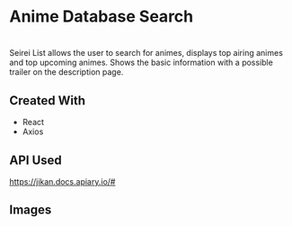## <h1> Anime Database Search <h1>
Seirei List allows the user to search for animes, displays top airing animes and top upcoming animes. Shows the basic information with a possible trailer on the description page.

## Created With
- React
- Axios 

## API Used
https://jikan.docs.apiary.io/#

## Images
